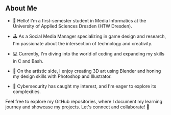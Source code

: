## About Me ##

- 👋 Hello! I'm a first-semester student in Media Informatics at the University of Applied Sciences Dresden (HTW Dresden).

- 🕹️ As a Social Media Manager specializing in game design and research, I'm passionate about the intersection of technology and creativity.

- 💻 Currently, I'm diving into the world of coding and expanding my skills in C and Bash.

- 🎨 On the artistic side, I enjoy creating 3D art using Blender and honing my design skills with Photoshop and Illustrator.

- 🔐 Cybersecurity has caught my interest, and I'm eager to explore its complexities.

Feel free to explore my GitHub repositories, where I document my learning journey and showcase my projects. Let's connect and collaborate! 🚀
